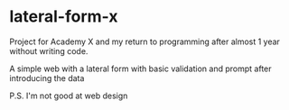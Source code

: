 # lateral-form-x
Project for Academy X and my return to programming after almost 1 year without writing code.

A simple web with a lateral form with basic validation and prompt after introducing the data

P.S. I'm not good at web design

